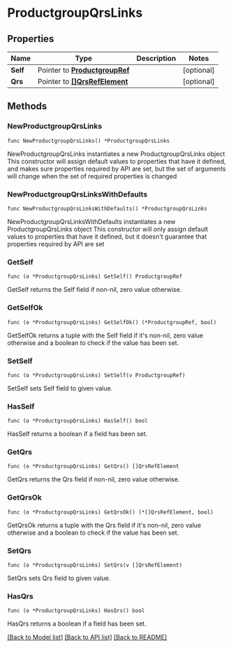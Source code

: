 # ProductgroupQrsLinks

## Properties

Name | Type | Description | Notes
------------ | ------------- | ------------- | -------------
**Self** | Pointer to [**ProductgroupRef**](ProductgroupRef.md) |  | [optional] 
**Qrs** | Pointer to [**[]QrsRefElement**](QrsRefElement.md) |  | [optional] 

## Methods

### NewProductgroupQrsLinks

`func NewProductgroupQrsLinks() *ProductgroupQrsLinks`

NewProductgroupQrsLinks instantiates a new ProductgroupQrsLinks object
This constructor will assign default values to properties that have it defined,
and makes sure properties required by API are set, but the set of arguments
will change when the set of required properties is changed

### NewProductgroupQrsLinksWithDefaults

`func NewProductgroupQrsLinksWithDefaults() *ProductgroupQrsLinks`

NewProductgroupQrsLinksWithDefaults instantiates a new ProductgroupQrsLinks object
This constructor will only assign default values to properties that have it defined,
but it doesn't guarantee that properties required by API are set

### GetSelf

`func (o *ProductgroupQrsLinks) GetSelf() ProductgroupRef`

GetSelf returns the Self field if non-nil, zero value otherwise.

### GetSelfOk

`func (o *ProductgroupQrsLinks) GetSelfOk() (*ProductgroupRef, bool)`

GetSelfOk returns a tuple with the Self field if it's non-nil, zero value otherwise
and a boolean to check if the value has been set.

### SetSelf

`func (o *ProductgroupQrsLinks) SetSelf(v ProductgroupRef)`

SetSelf sets Self field to given value.

### HasSelf

`func (o *ProductgroupQrsLinks) HasSelf() bool`

HasSelf returns a boolean if a field has been set.

### GetQrs

`func (o *ProductgroupQrsLinks) GetQrs() []QrsRefElement`

GetQrs returns the Qrs field if non-nil, zero value otherwise.

### GetQrsOk

`func (o *ProductgroupQrsLinks) GetQrsOk() (*[]QrsRefElement, bool)`

GetQrsOk returns a tuple with the Qrs field if it's non-nil, zero value otherwise
and a boolean to check if the value has been set.

### SetQrs

`func (o *ProductgroupQrsLinks) SetQrs(v []QrsRefElement)`

SetQrs sets Qrs field to given value.

### HasQrs

`func (o *ProductgroupQrsLinks) HasQrs() bool`

HasQrs returns a boolean if a field has been set.


[[Back to Model list]](../README.md#documentation-for-models) [[Back to API list]](../README.md#documentation-for-api-endpoints) [[Back to README]](../README.md)


